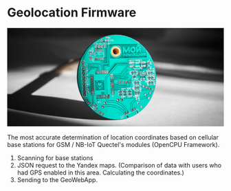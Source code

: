 # Geolocation Firmware

![Иллюстрация к проекту](https://github.com/yuryf1/GeoFirmware/blob/master/My%20Helper%20LLC%20PCB.png)

The most accurate determination of location coordinates based on cellular base stations for GSM / NB-IoT Quectel's modules (OpenCPU Framework).
1. Scanning for base stations
2. JSON request to the Yandex maps. (Comparison of data with users who had GPS enabled in this area. Calculating the coordinates.)
3. Sending to the GeoWebApp.
